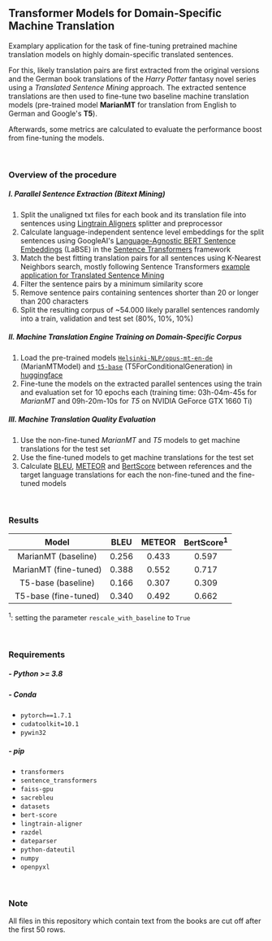 ## Transformer Models for Domain-Specific Machine Translation

Examplary application for the task of fine-tuning pretrained machine translation models on highly domain-specific 
translated sentences. 

For this, likely translation pairs are first extracted from the original versions and the German book translations of the 
_Harry Potter_ fantasy novel series using a _Translated Sentence Mining_ approach. The extracted sentence translations are then used to fine-tune two baseline 
machine translation models (pre-trained model **MarianMT** for translation from English to German and Google's **T5**).

Afterwards, some metrics are calculated to evaluate the performance boost from fine-tuning the models. 

<br>

### Overview of the procedure

##### I. Parallel Sentence Extraction (Bitext Mining)

1. Split the unaligned txt files for each book and its translation file into sentences using [Lingtrain Aligners](https://github.com/averkij/lingtrain-aligner) splitter and preprocessor
2. Calculate language-independent sentence level embeddings for the split sentences using GoogleAI's [Language-Agnostic BERT Sentence Embeddings](https://ai.googleblog.com/2020/08/language-agnostic-bert-sentence.html) (LaBSE) in the [Sentence Transformers](https://github.com/UKPLab/sentence-transformers) framework
3. Match the best fitting translation pairs for all sentences using K-Nearest Neighbors search, mostly following Sentence Transformers [example application for Translated Sentence Mining](https://github.com/UKPLab/sentence-transformers/tree/master/examples/applications/parallel-sentence-mining)
4. Filter the sentence pairs by a minimum similarity score
5. Remove sentence pairs containing sentences shorter than 20 or longer than 200 characters 
5. Split the resulting corpus of ~54.000 likely parallel sentences randomly into a train, validation and test set (80%, 10%, 10%)

##### II. Machine Translation Engine Training on Domain-Specific Corpus

1. Load the pre-trained models [`Helsinki-NLP/opus-mt-en-de`](https://github.com/Helsinki-NLP/Opus-MT) (MarianMTModel) and [`t5-base`](https://github.com/google-research/text-to-text-transfer-transformer) (T5ForConditionalGeneration) in [huggingface](https://huggingface.co/)
2. Fine-tune the models on the extracted parallel sentences using the train and evaluation set for 10 epochs each (training time: 03h-04m-45s for _MarianMT_ and 09h-20m-10s for _T5_ on NVIDIA GeForce GTX 1660 Ti)

##### III. Machine Translation Quality Evaluation

1. Use the non-fine-tuned _MarianMT_ and _T5_ models to get machine translations for the test set
2. Use the fine-tuned models to get machine translations for the test set
3. Calculate [BLEU](https://github.com/mjpost/sacrebleu), [METEOR](https://github.com/nltk/nltk/blob/develop/nltk/translate/meteor_score.py) and [BertScore](https://github.com/Tiiiger/bert_score) between references and the target language translations for each the non-fine-tuned and the fine-tuned models

<br>

### Results

|               Model               |  BLEU  | METEOR | BertScore<sup>1</sup> |
|:---------------------------------:|:------:|:------:|:---------------------:|
|  MarianMT (baseline)              | 0.256  | 0.433  |  0.597                |
|  MarianMT (fine-tuned)            | 0.388  | 0.552  |  0.717                |
|  T5-base (baseline)               | 0.166  | 0.307  |  0.309                |
|  T5-base (fine-tuned)             | 0.340  | 0.492  |  0.662                |

<sup>1</sup>: setting the parameter `rescale_with_baseline` to `True`

<br>

### Requirements

##### - Python >= 3.8

##### - Conda
  - `pytorch==1.7.1`
  - `cudatoolkit=10.1`
  - `pywin32`

##### - pip
  - `transformers`
  - `sentence_transformers`
  - `faiss-gpu`
  - `sacrebleu`
  - `datasets`
  - `bert-score`
  - `lingtrain-aligner`
  - `razdel`
  - `dateparser`
  - `python-dateutil`
  - `numpy`
  - `openpyxl`

<br>

### Note

All files in this repository which contain text from the books are cut off after the first 50 rows.
